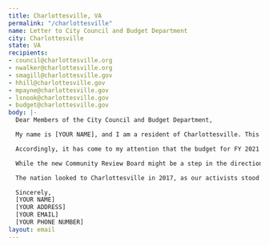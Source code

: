 ```yaml
---
title: Charlottesville, VA
permalink: "/charlottesville"
name: Letter to City Council and Budget Department
city: Charlottesville
state: VA
recipients:
- council@charlottesville.org
- nwalker@charlottesville.org
- smagill@charlottesville.gov
- hhill@charlottesville.gov
- mpayne@charlottesville.gov
- lsnook@charlottesville.gov
- budget@charlottesville.gov
body: |-
  Dear Members of the City Council and Budget Department,

  My name is [YOUR NAME], and I am a resident of Charlottesville. This past week, our nation has been gripped by protests calling for rapid and meaningful change with regard to police brutality, an end to racism and anti-Blackness, and immediate improvements in how Black people are treated in America.

  Accordingly, it has come to my attention that the budget for FY 2021 was recently revised, and that city officials will soon begin the FY 2022 budget process. The Charlottesville Police Department has been a waste of our resources. For FY 2021, $18M has been allocated to CPD. While we’ve been spending extraordinary amounts on policing, we have not seen sufficient improvements to safety, homelessness, mental health, or affordability in our city. Instead, we see wasteful and harmful actions of our police.

  While the new Community Review Board might be a step in the direction, this effort doesn’t go nearly far enough in protecting Black community members from CPD. I call on you to slash the CPD budget and instead use those extraordinary resources to fund what Black and other marginalized communities need to be safe and healthy: COVID-19 relief, affordable housing, education, healthcare (including mental healthcare), jobs with livable wages, community centers, treatment, and community-led organizations.

  The nation looked to Charlottesville in 2017, as our activists stood up to white supremacists. Our community can again be a beacon for other cities to follow if only we have the courage to change.

  Sincerely,
  [YOUR NAME]
  [YOUR ADDRESS]
  [YOUR EMAIL]
  [YOUR PHONE NUMBER]
layout: email
---
```


